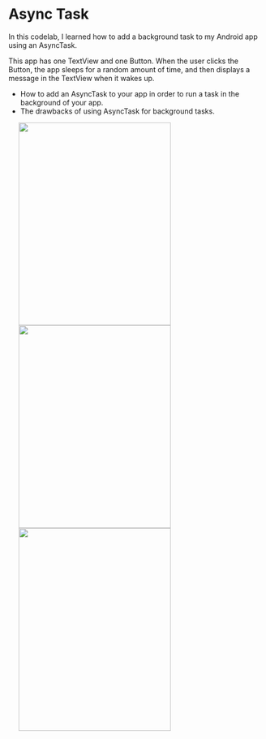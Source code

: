 # Async Task

In this codelab, I learned how to add a background task to my Android app using an AsyncTask.<br />

This app has one TextView and one Button. When the user clicks the Button, the app sleeps for a random amount of time, and then displays a message in the TextView when it wakes up.

- How to add an AsyncTask to your app in order to run a task in the background of your app.
- The drawbacks of using AsyncTask for background tasks.<br />

<p float="left">
  <img src="async_task_main" width="300" height="400" hspace="20">
  <img src="async_task_napping" width="300" height="400" hspace="20">
  <img src="async_task_completed" width="300" height="400" hspace="20">
</p>